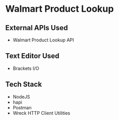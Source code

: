 # Walmart Product Lookup
## External APIs Used
* Walmart Product Lookup API

## Text Editor Used
* Brackets I/O

## Tech Stack
* NodeJS
* hapi
* Postman
* Wreck HTTP Client Utilities